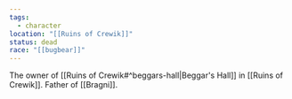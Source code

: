 ```yaml
---
tags:
  - character
location: "[[Ruins of Crewik]]"
status: dead
race: "[[bugbear]]"
---
```

The owner of [[Ruins of Crewik#^beggars-hall|Beggar's Hall]] in [[Ruins of Crewik]].
Father of [[Bragni]].

